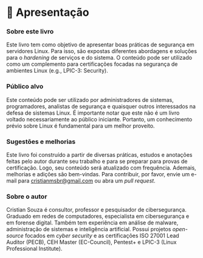# 👋 Apresentação

### Sobre este livro

Este livro tem como objetivo de apresentar boas práticas de segurança em servidores Linux. Para isso, são expostas diferentes abordagens e soluções para o _hardening_ de serviços e do sistema. O conteúdo pode ser utilizado como um complemento para certificações focadas na segurança de ambientes Linux (e.g., LPIC-3: Security).

### Público alvo

Este conteúdo pode ser utilizado por administradores de sistemas, programadores, analistas de segurança e quaisquer outros interessados na defesa de sistemas Linux. É importante notar que este não é um livro voltado necessariamente ao público iniciante. Portanto, um conhecimento prévio sobre Linux é fundamental para um melhor proveito.

### Sugestões e melhorias

Este livro foi construído a partir de diversas práticas, estudos e anotações feitas pelo autor durante seu trabalho e para se preparar para provas de certificação. Logo, seu conteúdo será atualizado com frequência. Ademais, melhorias e adições são bem-vindas. Para contribuir, por favor, envie um e-mail para cristianmsbr@gmail.com ou abra um _pull request_.

### Sobre o autor

Cristian Souza é consultor, professor e pesquisador de cibersegurança. Graduado em redes de computadores, especialista em cibersegurança e em forense digital. Também tem experiência em análise de malware, administração de sistemas e inteligência artificial. Possui projetos _open-source_ focados em _cyber security_ e as certificações ISO 27001 Lead Auditor (PECB), CEH Master (EC-Council), Pentest+ e LPIC-3 (Linux Professional Institute).
